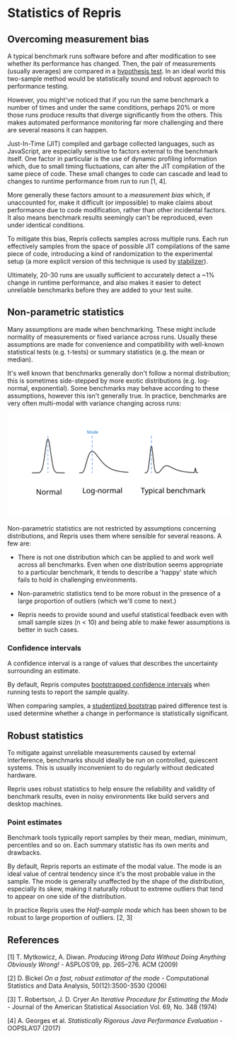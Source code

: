 # Statistics of Repris

## Overcoming measurement bias

A typical benchmark runs software before and after modification to see whether its performance has changed. Then, the pair of measurements (usually averages) are compared in a [hypothesis test](https://en.wikipedia.org/wiki/Statistical_hypothesis_testing). In an ideal world this two-sample method would be statistically sound and robust approach to performance testing.

However, you might've noticed that if you run the same benchmark a number of times and under the same conditions, perhaps 20% or more those runs produce results that diverge significantly from the others. This makes automated performance monitoring far more challenging and there are several reasons it can happen.

Just-In-Time (JIT) compiled and garbage collected languages, such as JavaScript, are especially sensitive to factors external to the benchmark itself. One factor in particular is the use of dynamic profiling information which, due to small timing fluctuations, can alter the JIT compilation of the same piece of code. These small changes to code can cascade and lead to changes to runtime performance from run to run [1, 4].

More generally these factors amount to a _measurement bias_ which, if unaccounted for, make it difficult (or impossible) to make claims about performance due to code modification, rather than other incidental factors. It also means benchmark results seemingly can't be reproduced, even under identical conditions.

To mitigate this bias, Repris collects samples across multiple runs. Each run effectively samples from the space of possible JIT compilations of the same piece of code, introducing a kind of randomization to the experimental setup (a more explicit version of this technique is used by [stabilizer](https://github.com/ccurtsinger/stabilizer)).

Ultimately, 20-30 runs are usually sufficient to accurately detect a ~1% change in runtime performance, and also makes it easier to detect unreliable benchmarks before they are added to your test suite.

## Non-parametric statistics

Many assumptions are made when benchmarking. These might include normality of measurements or fixed variance across runs. Usually these assumptions are made for convenience and compatibility with well-known statistical tests (e.g. t-tests) or summary statistics (e.g. the mean or median).

It's well known that benchmarks generally don't follow a normal distribution; this is sometimes side-stepped by more exotic distributions (e.g. log-normal, exponential). Some benchmarks may behave according to these assumptions, however this isn't generally true. In practice, benchmarks are very often multi-modal with variance changing across runs:

<p align="center">
  <img src="./distributions.svg" style="background-color: white">
</p>

Non-parametric statistics are not restricted by assumptions concerning distributions, and Repris uses them where sensible for several reasons. A few are:

- There is not one distribution which can be applied to and work well across all benchmarks. Even when one distribution seems appropriate to a particular benchmark, it tends to describe a 'happy' state which fails to hold in challenging environments.

- Non-parametric statistics tend to be more robust in the presence of a large proportion of outliers (which we'll come to next.)

- Repris needs to provide sound and useful statistical feedback even with small sample sizes (n < 10) and being able to make fewer assumptions is better in such cases.

### Confidence intervals

A confidence interval is a range of values that describes the uncertainty surrounding an estimate.

By default, Repris computes [bootstrapped confidence intervals](https://en.wikipedia.org/wiki/Bootstrapping_(statistics)#Deriving_confidence_intervals_from_the_bootstrap_distribution) when running tests to report the sample quality.

When comparing samples, a [studentized bootstrap](https://olebo.github.io/textbook/ch/18/hyp_studentized.html) paired difference test is used determine whether a change in performance is statistically significant.

## Robust statistics

To mitigate against unreliable measurements caused by external interference, benchmarks should ideally be run on controlled, quiescent systems. This is usually inconvenient to do regularly without dedicated hardware.

Repris uses robust statistics to help ensure the reliability and validity of benchmark results, even in noisy environments like build servers and desktop machines.

### Point estimates

Benchmark tools typically report samples by their mean, median, minimum, percentiles and so on. Each summary statistic has its own merits and drawbacks.

By default, Repris reports an estimate of the modal value. The mode is an ideal value of central tendency since it's the most probable value in the sample. The mode is generally unaffected by the shape of the distribution, especially its skew, making it naturally robust to extreme outliers that tend to appear on one side of the distribution.

In practice Repris uses the _Half-sample mode_ which has been shown to be robust to large proportion of outliers. [2, 3]

## References

[1] T. Mytkowicz, A. Diwan. _Producing Wrong Data Without Doing Anything Obviously Wrong!_ - ASPLOS’09, pp. 265–276. ACM (2009)

[2] D. Bickel _On a fast, robust estimator of the mode_ - Computational Statistics and Data Analysis, 50(12):3500-3530 (2006)

[3] T. Robertson, J. D. Cryer _An Iterative Procedure for Estimating the Mode_ - Journal of the American Statistical Association Vol. 69, No. 348 (1974)

[4] A. Georges et al. _Statistically Rigorous Java Performance Evaluation_ - OOPSLA’07 (2017)
